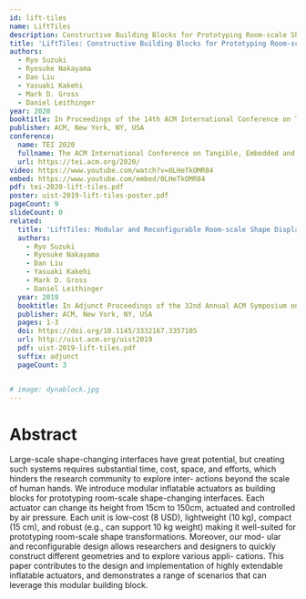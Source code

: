 ```yaml
---
id: lift-tiles
name: LiftTiles
description: Constructive Building Blocks for Prototyping Room-scale Shape-changing Interfaces
title: 'LiftTiles: Constructive Building Blocks for Prototyping Room-scale Shape-changing Interfaces'
authors:
  - Ryo Suzuki
  - Ryosuke Nakayama
  - Dan Liu
  - Yasuaki Kakehi
  - Mark D. Gross
  - Daniel Leithinger
year: 2020
booktitle: In Proceedings of the 14th ACM International Conference on Tangible, Embedded and Embodied Interaction (TEI '20)
publisher: ACM, New York, NY, USA
conference:
  name: TEI 2020
  fullname: The ACM International Conference on Tangible, Embedded and Embodied Interaction (TEI 2020)
  url: https://tei.acm.org/2020/
video: https://www.youtube.com/watch?v=0LHeTkOMR84
embed: https://www.youtube.com/embed/0LHeTkOMR84
pdf: tei-2020-lift-tiles.pdf
poster: uist-2019-lift-tiles-poster.pdf
pageCount: 9
slideCount: 0
related:
  title: 'LiftTiles: Modular and Reconfigurable Room-scale Shape Displays through Retractable Inflatable Actuators'
  authors:
    - Ryo Suzuki
    - Ryosuke Nakayama
    - Dan Liu
    - Yasuaki Kakehi
    - Mark D. Gross
    - Daniel Leithinger
  year: 2019
  booktitle: In Adjunct Proceedings of the 32nd Annual ACM Symposium on User Interface Software and Technology (UIST '19)
  publisher: ACM, New York, NY, USA
  pages: 1-3
  doi: https://doi.org/10.1145/3332167.3357105
  url: http://uist.acm.org/uist2019
  pdf: uist-2019-lift-tiles.pdf
  suffix: adjunct
  pageCount: 3


# image: dynablock.jpg
---
```


# Abstract

Large-scale shape-changing interfaces have great potential, but creating such systems requires substantial time, cost, space, and efforts, which hinders the research community to explore inter- actions beyond the scale of human hands. We introduce modular inflatable actuators as building blocks for prototyping room-scale shape-changing interfaces. Each actuator can change its height from 15cm to 150cm, actuated and controlled by air pressure. Each unit is low-cost (8 USD), lightweight (10 kg), compact (15 cm), and robust (e.g., can support 10 kg weight) making it well-suited for prototyping room-scale shape transformations. Moreover, our mod- ular and reconfigurable design allows researchers and designers to quickly construct different geometries and to explore various appli- cations. This paper contributes to the design and implementation of highly extendable inflatable actuators, and demonstrates a range of scenarios that can leverage this modular building block.

